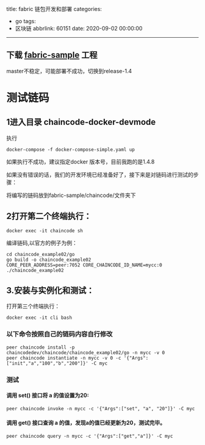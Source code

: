 title: fabric 链包开发和部署
categories:
  - go
tags:
  - 区块链
abbrlink: 60151
date: 2020-09-02 00:00:00
---
## 下载 [fabric-sample](git@github.com:hyperledger/fabric-samples.git) 工程
master不稳定，可能部署不成功，切换到release-1.4

# 测试链码

## 1进入目录 chaincode-docker-devmode

执行
```
docker-compose -f docker-compose-simple.yaml up
```
如果执行不成功，建议指定docker 版本号，目前我跑的是1.4.8

如果没有错误的话，我们的开发环境已经准备好了，接下来是对链码进行测试的步骤：

将编写的链码放到fabric-sample/chaincode/文件夹下

## 2打开第二个终端执行：

```
docker exec -it chaincode sh
```

编译链码,以官方的例子为例：

```
cd chaincode_example02/go
go build -o chaincode_example02
CORE_PEER_ADDRESS=peer:7052 CORE_CHAINCODE_ID_NAME=mycc:0 ./chaincode_example02
```
## 3.安装与实例化和测试：

打开第三个终端执行：

```
docker exec -it cli bash
```

### 以下命令按照自己的链码内容自行修改
```
peer chaincode install -p chaincodedev/chaincode/chaincode_example02/go -n mycc -v 0
peer chaincode instantiate -n mycc -v 0 -c '{"Args":["init","a","100","b","200"]}' -C myc
```

### 测试

#### 调用 set() 接口将 a 的值设置为20:

```
peer chaincode invoke -n mycc -c '{"Args":["set", "a", "20"]}' -C myc
```

#### 调用 get() 接口查询 a 的值，发现a的值已经更新为20，测试完毕。

```
peer chaincode query -n mycc -c '{"Args":["get","a"]}' -C myc
```